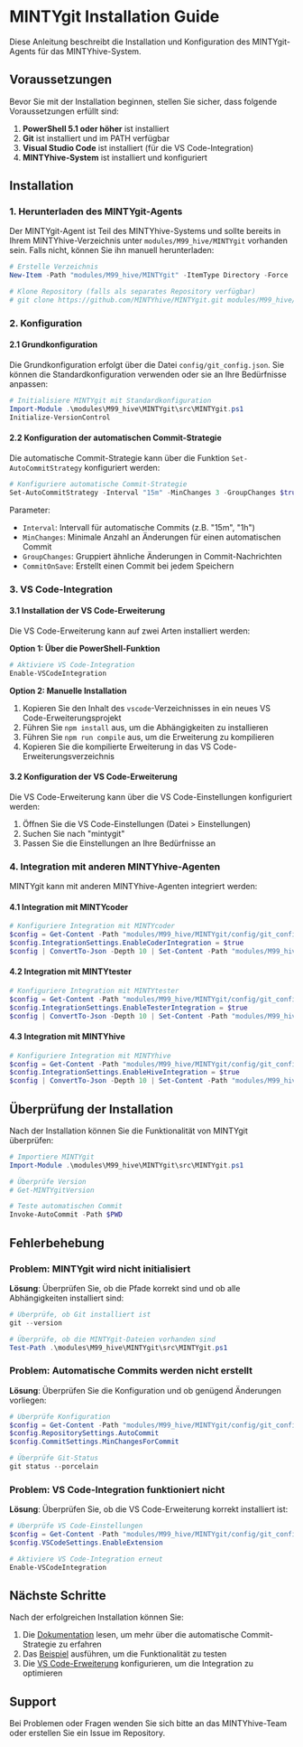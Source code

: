 # MINTYgit Installation Guide

Diese Anleitung beschreibt die Installation und Konfiguration des MINTYgit-Agents für das MINTYhive-System.

## Voraussetzungen

Bevor Sie mit der Installation beginnen, stellen Sie sicher, dass folgende Voraussetzungen erfüllt sind:

1. **PowerShell 5.1 oder höher** ist installiert
2. **Git** ist installiert und im PATH verfügbar
3. **Visual Studio Code** ist installiert (für die VS Code-Integration)
4. **MINTYhive-System** ist installiert und konfiguriert

## Installation

### 1. Herunterladen des MINTYgit-Agents

Der MINTYgit-Agent ist Teil des MINTYhive-Systems und sollte bereits in Ihrem MINTYhive-Verzeichnis unter `modules/M99_hive/MINTYgit` vorhanden sein. Falls nicht, können Sie ihn manuell herunterladen:

```powershell
# Erstelle Verzeichnis
New-Item -Path "modules/M99_hive/MINTYgit" -ItemType Directory -Force

# Klone Repository (falls als separates Repository verfügbar)
# git clone https://github.com/MINTYhive/MINTYgit.git modules/M99_hive/MINTYgit
```

### 2. Konfiguration

#### 2.1 Grundkonfiguration

Die Grundkonfiguration erfolgt über die Datei `config/git_config.json`. Sie können die Standardkonfiguration verwenden oder sie an Ihre Bedürfnisse anpassen:

```powershell
# Initialisiere MINTYgit mit Standardkonfiguration
Import-Module .\modules\M99_hive\MINTYgit\src\MINTYgit.ps1
Initialize-VersionControl
```

#### 2.2 Konfiguration der automatischen Commit-Strategie

Die automatische Commit-Strategie kann über die Funktion `Set-AutoCommitStrategy` konfiguriert werden:

```powershell
# Konfiguriere automatische Commit-Strategie
Set-AutoCommitStrategy -Interval "15m" -MinChanges 3 -GroupChanges $true -CommitOnSave $true
```

Parameter:
- `Interval`: Intervall für automatische Commits (z.B. "15m", "1h")
- `MinChanges`: Minimale Anzahl an Änderungen für einen automatischen Commit
- `GroupChanges`: Gruppiert ähnliche Änderungen in Commit-Nachrichten
- `CommitOnSave`: Erstellt einen Commit bei jedem Speichern

### 3. VS Code-Integration

#### 3.1 Installation der VS Code-Erweiterung

Die VS Code-Erweiterung kann auf zwei Arten installiert werden:

**Option 1: Über die PowerShell-Funktion**

```powershell
# Aktiviere VS Code-Integration
Enable-VSCodeIntegration
```

**Option 2: Manuelle Installation**

1. Kopieren Sie den Inhalt des `vscode`-Verzeichnisses in ein neues VS Code-Erweiterungsprojekt
2. Führen Sie `npm install` aus, um die Abhängigkeiten zu installieren
3. Führen Sie `npm run compile` aus, um die Erweiterung zu kompilieren
4. Kopieren Sie die kompilierte Erweiterung in das VS Code-Erweiterungsverzeichnis

#### 3.2 Konfiguration der VS Code-Erweiterung

Die VS Code-Erweiterung kann über die VS Code-Einstellungen konfiguriert werden:

1. Öffnen Sie die VS Code-Einstellungen (Datei > Einstellungen)
2. Suchen Sie nach "mintygit"
3. Passen Sie die Einstellungen an Ihre Bedürfnisse an

### 4. Integration mit anderen MINTYhive-Agenten

MINTYgit kann mit anderen MINTYhive-Agenten integriert werden:

#### 4.1 Integration mit MINTYcoder

```powershell
# Konfiguriere Integration mit MINTYcoder
$config = Get-Content -Path "modules/M99_hive/MINTYgit/config/git_config.json" -Raw | ConvertFrom-Json
$config.IntegrationSettings.EnableCoderIntegration = $true
$config | ConvertTo-Json -Depth 10 | Set-Content -Path "modules/M99_hive/MINTYgit/config/git_config.json"
```

#### 4.2 Integration mit MINTYtester

```powershell
# Konfiguriere Integration mit MINTYtester
$config = Get-Content -Path "modules/M99_hive/MINTYgit/config/git_config.json" -Raw | ConvertFrom-Json
$config.IntegrationSettings.EnableTesterIntegration = $true
$config | ConvertTo-Json -Depth 10 | Set-Content -Path "modules/M99_hive/MINTYgit/config/git_config.json"
```

#### 4.3 Integration mit MINTYhive

```powershell
# Konfiguriere Integration mit MINTYhive
$config = Get-Content -Path "modules/M99_hive/MINTYgit/config/git_config.json" -Raw | ConvertFrom-Json
$config.IntegrationSettings.EnableHiveIntegration = $true
$config | ConvertTo-Json -Depth 10 | Set-Content -Path "modules/M99_hive/MINTYgit/config/git_config.json"
```

## Überprüfung der Installation

Nach der Installation können Sie die Funktionalität von MINTYgit überprüfen:

```powershell
# Importiere MINTYgit
Import-Module .\modules\M99_hive\MINTYgit\src\MINTYgit.ps1

# Überprüfe Version
# Get-MINTYgitVersion

# Teste automatischen Commit
Invoke-AutoCommit -Path $PWD
```

## Fehlerbehebung

### Problem: MINTYgit wird nicht initialisiert

**Lösung**: Überprüfen Sie, ob die Pfade korrekt sind und ob alle Abhängigkeiten installiert sind:

```powershell
# Überprüfe, ob Git installiert ist
git --version

# Überprüfe, ob die MINTYgit-Dateien vorhanden sind
Test-Path .\modules\M99_hive\MINTYgit\src\MINTYgit.ps1
```

### Problem: Automatische Commits werden nicht erstellt

**Lösung**: Überprüfen Sie die Konfiguration und ob genügend Änderungen vorliegen:

```powershell
# Überprüfe Konfiguration
$config = Get-Content -Path "modules/M99_hive/MINTYgit/config/git_config.json" -Raw | ConvertFrom-Json
$config.RepositorySettings.AutoCommit
$config.CommitSettings.MinChangesForCommit

# Überprüfe Git-Status
git status --porcelain
```

### Problem: VS Code-Integration funktioniert nicht

**Lösung**: Überprüfen Sie, ob die VS Code-Erweiterung korrekt installiert ist:

```powershell
# Überprüfe VS Code-Einstellungen
$config = Get-Content -Path "modules/M99_hive/MINTYgit/config/git_config.json" -Raw | ConvertFrom-Json
$config.VSCodeSettings.EnableExtension

# Aktiviere VS Code-Integration erneut
Enable-VSCodeIntegration
```

## Nächste Schritte

Nach der erfolgreichen Installation können Sie:

1. Die [Dokumentation](GitCommitAutoStrategy.md) lesen, um mehr über die automatische Commit-Strategie zu erfahren
2. Das [Beispiel](../examples/git_usage.ps1) ausführen, um die Funktionalität zu testen
3. Die [VS Code-Erweiterung](../vscode/README.md) konfigurieren, um die Integration zu optimieren

## Support

Bei Problemen oder Fragen wenden Sie sich bitte an das MINTYhive-Team oder erstellen Sie ein Issue im Repository.
